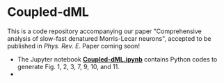 # Coupled-dML
This is a code repository accompanying our paper "Comprehensive analysis of slow-fast denatured Morris-Lecar neurons", accepted to be published in *Phys. Rev. E*. Paper coming soon!

- The Jupyter notebook **[Coupled-dML.ipynb](https://github.com/indrag49/Coupled-dML/blob/main/Coupled-dML.ipynb)** contains Python codes to generate Fig. 1, 2, 3, 7, 9, 10, and 11.
- 

